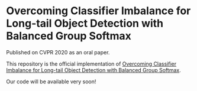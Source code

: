 # Overcoming Classifier Imbalance for Long-tail Object Detection with Balanced Group Softmax

Published on CVPR 2020 as an oral paper.

This repository is the official implementation of [Overcoming Classifier Imbalance for Long-tail Object Detection with Balanced Group Softmax](http://openaccess.thecvf.com/content_CVPR_2020/papers/Li_Overcoming_Classifier_Imbalance_for_Long-Tail_Object_Detection_With_Balanced_Group_CVPR_2020_paper.pdf). 

Our code will be available very soon!